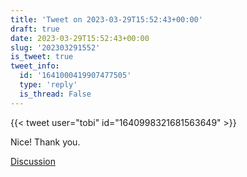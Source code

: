```yaml
---
title: 'Tweet on 2023-03-29T15:52:43+00:00'
draft: true
date: 2023-03-29T15:52:43+00:00
slug: '202303291552'
is_tweet: true
tweet_info:
  id: '1641000419907477505'
  type: 'reply'
  is_thread: False
---
```




{{< tweet user="tobi" id="1640998321681563649" >}}

Nice! Thank you.

[Discussion](https://x.com/sytelus/status/1641000419907477505)
